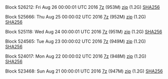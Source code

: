 Block 526212: Fri Aug 26 00:00:01 UTC 2016 [7z](https://transfer.sh/fxPBb/bootstrap.dat.20160826.7z) (953M) [zip](https://transfer.sh/probe/bootstrap.dat.20160826.zip) (1.2G) [SHA256](https://transfer.sh/5zkH3/sha256.txt)

Block 525666: Thu Aug 25 00:00:02 UTC 2016 [7z](https://transfer.sh/60qW4/bootstrap.dat.20160825.7z) (952M) [zip](https://transfer.sh/YIDRm/bootstrap.dat.20160825.zip) (1.2G) [SHA256](https://transfer.sh/DEETS/sha256.txt)

Block 525118: Wed Aug 24 00:00:01 UTC 2016 [7z](https://transfer.sh/11dgrw/bootstrap.dat.20160824.7z) (951M) [zip](https://transfer.sh/BaW7f/bootstrap.dat.20160824.zip) (1.2G) [SHA256](https://transfer.sh/JM6kc/sha256.txt)

Block 524565: Tue Aug 23 00:00:02 UTC 2016 [7z](https://transfer.sh/YlfHd/bootstrap.dat.20160823.7z) (949M) [zip](https://transfer.sh/JPR0t/bootstrap.dat.20160823.zip) (1.2G) [SHA256](https://transfer.sh/10uq2n/sha256.txt)

Block 524017: Mon Aug 22 00:00:02 UTC 2016 [7z](https://transfer.sh/qWpvh/bootstrap.dat.20160822.7z) (948M) [zip](https://transfer.sh/1CWDi/bootstrap.dat.20160822.zip) (1.2G) [SHA256](https://transfer.sh/9AofK/sha256.txt)

Block 523468: Sun Aug 21 00:00:01 UTC 2016 [7z](https://transfer.sh/UCGd0/bootstrap.dat.20160821.7z) (947M) [zip](https://transfer.sh/fzMQW/bootstrap.dat.20160821.zip) (1.2G) [SHA256](https://transfer.sh/GOMYN/sha256.txt)
